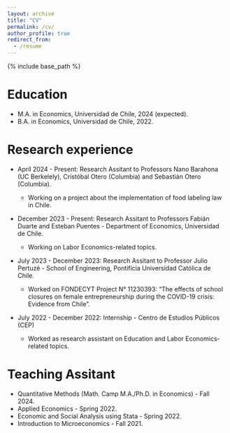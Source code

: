 ```yaml
---
layout: archive
title: "CV"
permalink: /cv/
author_profile: true
redirect_from:
  - /resume
---
```


{% include base_path %}

Education
======
* M.A. in Economics, Universidad de Chile, 2024 (expected).
* B.A. in Economics, Universidad de Chile, 2022.

Research experience
======
* April 2024 - Present: Research Assitant to Professors Nano Barahona (UC Berkelely), Cristóbal Otero (Columbia) and Sebastián Otero (Columbia).
   * Working on a project about the implementation of food labeling law in Chile.

* December 2023 - Present: Research Assitant to Professors Fabián Duarte and Esteban Puentes - Department of Economics, Universidad de Chile.
   * Working on Labor Economics-related topics.

* July 2023 - December 2023: Research Assitant to Professor Julio Pertuzé - School of Engineering, Pontifícia Universidad Católica de Chile.
   * Worked on FONDECYT Project N° 11230393: “The effects of school closures on female entrepreneurship during the COVID-19 crisis: Evidence from Chile”.

* July 2022 - December 2022: Internship - Centro de Estudios Públicos (CEP)
   * Worked as research assistant on Education and Labor Economics-related topics.

Teaching Assitant
======
* Quantitative Methods (Math. Camp M.A./Ph.D. in Economics) - Fall 2024.
* Applied Economics - Spring 2022.
* Economic and Social Analysis using Stata - Spring 2022.
* Introduction to Microeconomics - Fall 2021.
